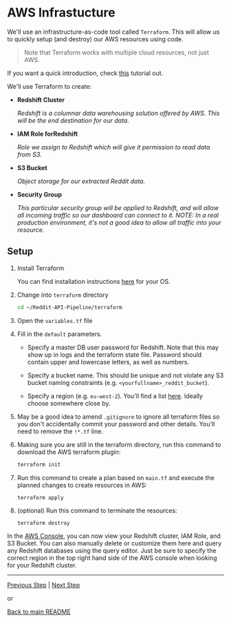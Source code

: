 # AWS Infrastucture <a name="SetupsRedshift"></a>

We'll use an infrastructure-as-code tool called `Terraform`. This will allow us to quickly setup (and destroy) our AWS resources using code. 

>Note that Terraform works with multiple cloud resources, not just AWS. 

If you want a quick introduction, check [this](https://learn.hashicorp.com/terraform?utm_source=terraform_io) tutorial out.

We'll use Terraform to create:

* **Redshift Cluster**

    *Redshift is a columnar data warehousing solution offered by AWS. This will be the end destination for our data.*

* **IAM Role forRedshift**

     *Role we assign to Redshift which will give it permission to read data from S3.*

* **S3 Bucket**

    *Object storage for our extracted Reddit data.*

* **Security Group**

    *This particular security group will be applied to Redshift, and will allow all incoming traffic so our dashboard can connect to it. NOTE: In a real production environment, it's not a good idea to allow all traffic into your resource.*

## Setup

1. Install Terraform 

    You can find installation instructions [here](https://learn.hashicorp.com/tutorials/terraform/install-cli) for your OS.

1. Change into `terraform` directory

    ```bash
    cd ~/Reddit-API-Pipeline/terraform
    ```

1. Open the `variables.tf` file

1. Fill in the `default` parameters.

    * Specify a master DB user password for Redshift. Note that this may show up in logs and the terraform state file. Password should contain upper and lowercase letters, as well as numbers.

    * Specify a bucket name. This should be unique and not violate any S3 bucket naming constraints (e.g. `<yourfullname>_reddit_bucket`).

    * Specify a region (e.g. `eu-west-2`). You'll find a list [here](https://docs.aws.amazon.com/AmazonRDS/latest/UserGuide/Concepts.RegionsAndAvailabilityZones.html). Ideally choose somewhere close by. 

1. May be a good idea to amend `.gitignore` to ignore all terraform files so you don't accidentally commit your password and other details. You'll need to remove the `!*.tf` line.

1. Making sure you are still in the terraform directory, run this command to download the AWS terraform plugin:

    ```bash
    terraform init
    ```

1. Run this command to create a plan based on `main.tf` and execute the planned changes to create resources in AWS:

    ```bash
    terraform apply
    ```

1. (optional) Run this command to terminate the resources:

    ```
    terraform destroy
    ```


In the [AWS Console](https://aws.amazon.com/console/), you can now view your Redshift cluster, IAM Role, and S3 Bucket. You can also manually delete or customize them here and query any Redshift databases using the query editor. Just be sure to specify the correct region in the top right hand side of the AWS console when looking for your Redshift cluster.

---

[Previous Step](aws.md) | [Next Step](config.md)

or

[Back to main README](../README.md)
